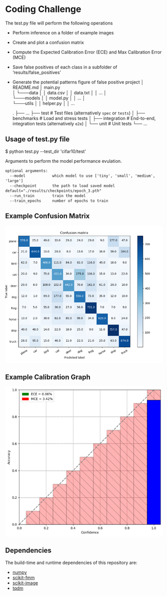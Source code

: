 # Coding Challenge

The test.py file will perform the following operations
* Perform inference on a folder of example images
* Create and plot a confusion matrix
* Compute the Expected Calibration Error (ECE) and Max Calibration Error (MCE)
* Save false positives of each class in a subfolder of ‘results/false_positives’
* Generate the potential patterns figure of false positive
project
│   README.md
│   main.py    
│
└───data
│   │   data.csv
│   │   data.txt
│   │   ...
│   
└───models
│   │   model.py
│   │   ...
│   
└───utils
│   │   helper.py
│   │   ...

    .
    ├── ...
    ├── test                    # Test files (alternatively `spec` or `tests`)
    │   ├── benchmarks          # Load and stress tests
    │   ├── integration         # End-to-end, integration tests (alternatively `e2e`)
    │   └── unit                # Unit tests
    └── ...

## Usage of test.py file
$ python test.py --test_dir 'cifar10/test'

Arguments to perform the model performance evulation.
```
optional arguments:
  --model            which model to use ['tiny', 'small', 'medium', 'large']
  --checkpoint       the path to load saved model default="./results/checkpoints/epoch_3.pth"
  --run_train        train the model
  --train_epochs     number of epochs to train
```


## Example Confusion Matrix

![alt text](results/confusion_matrix.png "Confusion Matrix")

## Example Calibration Graph

![alt text](results/calibrated_graph.png "Calibration Graph")

## Dependencies

The build-time and runtime dependencies of this repository are:

* [numpy](http://www.numpy.org/)
* [scikit-fmm](https://github.com/scikit-fmm)
* [scikit-image](https://github.com/scikit-image)
* [tqdm](https://github.com/noamraph/tqdm)
